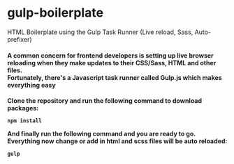 # gulp-boilerplate
HTML Boilerplate using the Gulp Task Runner (Live reload, Sass, Auto-prefixer)

<h4>A common concern for frontend developers is setting up live browser reloading when they make updates to their CSS/Sass, HTML and other files. <br> Fortunately, there's a Javascript task runner called Gulp.js which makes everything easy<h4>
  
<p>Clone the repository and run the following command to download packages:</p>
<code>npm install</code>
<p></p>


<p>And finally run the following command and you are ready to go. Everything now change or add in html and scss files will be auto reloaded:</p>
<code>gulp</code>

